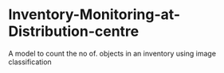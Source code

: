 # Inventory-Monitoring-at-Distribution-centre
A model to count the no of. objects in an inventory using image classification
